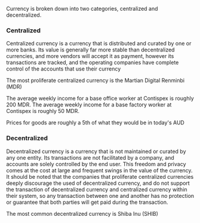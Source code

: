 Currency is broken down into two categories, centralized and decentralized.

### Centralized
Centralized currency is a currency that is distributed and curated by one or more banks. Its value is generally far more stable than decentralized currencies, and more vendors will accept it as payment, however its transactions are tracked, and the operating companies have complete control of the accounts that use their currency

The most proliferate centralized currency is the Martian Digital Renminbi (MDR)


The average weekly income for a base office worker at Contispex is roughly 200 MDR.
The average weekly income for a base factory worker at Contispex is roughly 50 MDR.

Prices for goods are roughly a 5th of what they would be in today's AUD
### Decentralized
Decentralized currency is a currency that is not maintained or curated by any one entity. Its transactions are not facilitated by a company, and accounts are solely controlled by the end user. This freedom and privacy comes at the cost at large and frequent swings in the value of the currency. It should be noted that the companies that proliferate centralized currencies deeply discourage the used of decentralized currency, and do not support the transaction of decentralized currency and centralized currency within their system, so any transaction between one and another has no protection or guarantee that both parties will get paid during the transaction.

The most common decentralized currency is Shiba Inu (SHIB)
